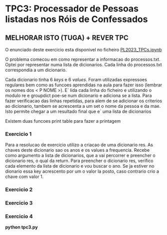 <h1>TPC3: Processador de Pessoas listadas nos Róis de Confessados</h1>

<h2>MELHORAR ISTO (TUGA) + REVER TPC</h2>

<p>O enunciado deste exercicio esta disponivel no ficheiro <a href="https://www.youtube.com/watch?v=yKQ_sQKBASM">PL2023_TPCs.ipynb</a></p>

<p>O problema comecou em como representar a informacao do processos.txt. Optei por representar numa lista de dicionarios. Cada linha do processos.txt correspondia a um dicionario.</p>
<p>Cada dicionario tinha 6 <i>keys</i> e 6 <i>values</i>. Foram utilizadas expressoes regulares bem como as funcoes aprendidas na aula para fazer isso (lembrar os nomes dos < P NOME >). E` lida cada linha do ficheiro e utilizando o modulo re e groupdict poe-se num dicionario e adiciona se a lista. Para fazer verificacao das linhas repetidas, para alem de se adicionar os criterios ao dicionario, tambem se acrescenta a um set o nome da pessoa e da mae. Isto permite chegar a um resultado final que e` uma lista de dicionarios</>
<p>Existem duas funcoes print table para fazer a printagem</p>

<h3>Exercicio 1</h3>
Para a resolucao de exercicio utilizo a criacao de uma dicionario res. As chaves deste dicionario sao os anos e os values a frequencia. Recebe como argumento a lista de dicionarios, que a vai percorrer e preencher o dicionario res, o qual da return. Para preencher o dicionario res, verifico cada elemento da lista de dicionario e vou buscar o ano. Se ja estiver no dionario essa key acrescento por um o valor la posto, caso contrario crio a chave com valor 1.

<h3>Exercicio 2</h3>

<h3>Exercicio 3</h3>

<h3>Exercicio 4</h3>

<p><b>python tpc3.py</b></p>
